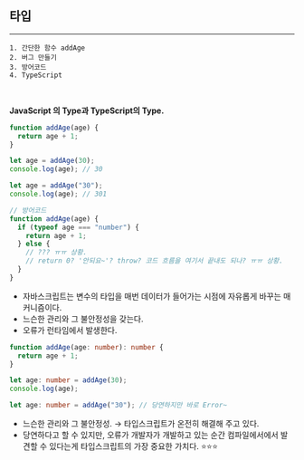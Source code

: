 ## 타입

---

```
1. 간단한 함수 addAge
2. 버그 만들기
3. 방어코드
4. TypeScript
```

<br />

**JavaScript 의 Type과 TypeScript의 Type.**

```js
function addAge(age) {
  return age + 1;
}

let age = addAge(30);
console.log(age); // 30

let age = addAge("30");
console.log(age); // 301

// 방어코드
function addAge(age) {
  if (typeof age === "number") {
    return age + 1;
  } else {
    // ??? ㅠㅠ 상황.
    // return 0? '안되요~'? throw? 코드 흐름을 여기서 끝내도 되나? ㅠㅠ 상황.
  }
}
```

- 자바스크립트는 변수의 타입을 매번 데이터가 들어가는 시점에 자유롭게 바꾸는 매커니즘이다.
- 느슨한 관리와 그 불안정성을 갖는다.
- 오류가 런타임에서 발생한다.

```ts
function addAge(age: number): number {
  return age + 1;
}

let age: number = addAge(30);
console.log(age);

let age: number = addAge("30"); // 당연하지만 바로 Error~
```

- 느슨한 관리와 그 불안정성. → 타입스크립트가 온전히 해결해 주고 있다.
- 당연하다고 할 수 있지만, 오류가 개발자가 개발하고 있는 순간 컴파일에서에서 발견할 수 있다는게 타입스크립트의 가장 중요한 가치다. ⭐️⭐️⭐️
